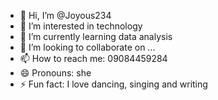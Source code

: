 - 👋 Hi, I’m @Joyous234
- 👀 I’m interested in technology 
- 🌱 I’m currently learning data analysis
- 💞️ I’m looking to collaborate on ...
- 📫 How to reach me: 09084459284
- 😄 Pronouns: she
- ⚡ Fun fact: I love dancing, singing and writing 

<!---
Joyous234/Joyous234 is a ✨ special ✨ repository because its `README.md` (this file) appears on your GitHub profile.
You can click the Preview link to take a look at your changes.
--->
